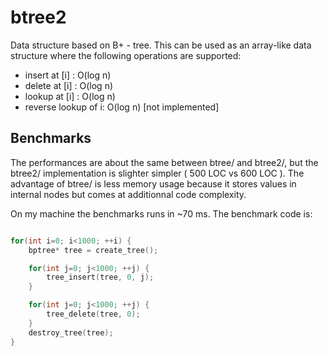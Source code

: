 btree2
======


Data structure based on B+ - tree. This can be used as an array-like 
data structure where the following operations are supported:

* insert at [i] : O(log n)
* delete at [i] : O(log n)
* lookup at [i] : O(log n)
* reverse lookup of i: O(log n)   [not implemented]


Benchmarks
----------

The performances are about the same between btree/ and btree2/, but
the btree2/ implementation is slighter simpler ( 500 LOC vs 600 LOC ).
The advantage of btree/ is less memory usage because it stores values in internal nodes but comes at additionnal code complexity.

On my machine the benchmarks runs in ~70 ms. The benchmark code is: 

```cpp

for(int i=0; i<1000; ++i) {
    bptree* tree = create_tree();

    for(int j=0; j<1000; ++j) {
        tree_insert(tree, 0, j);
    }

    for(int j=0; j<1000; ++j) {
        tree_delete(tree, 0);
    }
    destroy_tree(tree);
}
```
